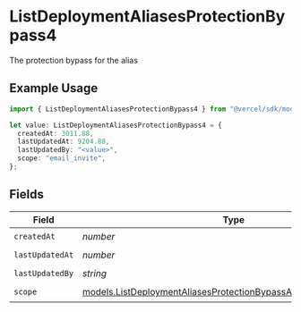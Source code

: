 # ListDeploymentAliasesProtectionBypass4

The protection bypass for the alias

## Example Usage

```typescript
import { ListDeploymentAliasesProtectionBypass4 } from "@vercel/sdk/models/listdeploymentaliasesop.js";

let value: ListDeploymentAliasesProtectionBypass4 = {
  createdAt: 3011.88,
  lastUpdatedAt: 9204.88,
  lastUpdatedBy: "<value>",
  scope: "email_invite",
};
```

## Fields

| Field                                                                                                                                      | Type                                                                                                                                       | Required                                                                                                                                   | Description                                                                                                                                |
| ------------------------------------------------------------------------------------------------------------------------------------------ | ------------------------------------------------------------------------------------------------------------------------------------------ | ------------------------------------------------------------------------------------------------------------------------------------------ | ------------------------------------------------------------------------------------------------------------------------------------------ |
| `createdAt`                                                                                                                                | *number*                                                                                                                                   | :heavy_check_mark:                                                                                                                         | N/A                                                                                                                                        |
| `lastUpdatedAt`                                                                                                                            | *number*                                                                                                                                   | :heavy_check_mark:                                                                                                                         | N/A                                                                                                                                        |
| `lastUpdatedBy`                                                                                                                            | *string*                                                                                                                                   | :heavy_check_mark:                                                                                                                         | N/A                                                                                                                                        |
| `scope`                                                                                                                                    | [models.ListDeploymentAliasesProtectionBypassAliasesResponseScope](../models/listdeploymentaliasesprotectionbypassaliasesresponsescope.md) | :heavy_check_mark:                                                                                                                         | N/A                                                                                                                                        |